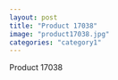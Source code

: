 ```yaml
---
layout: post
title: "Product 17038"
image: "product17038.jpg"
categories: "category1"
---
```

Product 17038
